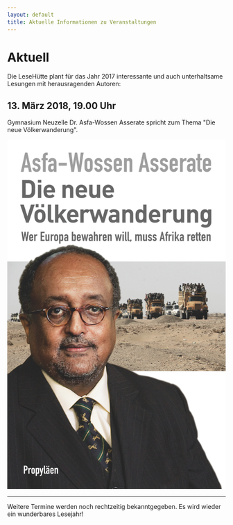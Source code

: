 ```yaml
---
layout: default
title: Aktuelle Informationen zu Veranstaltungen
---
```


# Aktuell

Die LeseHütte plant für das Jahr 2017 interessante und auch unterhaltsame Lesungen mit herausragenden Autoren:


## 13. März 2018, 19.00 Uhr

Gymnasium Neuzelle
Dr. Asfa-Wossen Asserate spricht zum Thema "Die neue Völkerwanderung".

![Cover](/assets/Asserate/cover.jpeg)

* * * * * 

Weitere Termine werden noch rechtzeitig bekanntgegeben.
Es wird wieder ein wunderbares Lesejahr!
